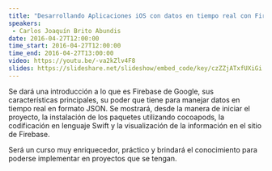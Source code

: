 ```yaml
---
title: "Desarrollando Aplicaciones iOS con datos en tiempo real con Firebase y Swift"
speakers:
 - Carlos Joaquín Brito Abundis
date: 2016-04-27T12:00:00
time_start: 2016-04-27T12:00:00
time_end: 2016-04-27T13:00:00
video: https://youtu.be/-va2kZlv4F8
slides: https://slideshare.net/slideshow/embed_code/key/czZZjATxfUXiGi
---
```


Se dará una introducción a lo que es Firebase de Google, sus características principales, su poder que tiene para manejar datos en tiempo real en formato JSON. Se mostrará, desde la manera de iniciar el proyecto, la instalación de los paquetes utilizando cocoapods, la codificación en lenguaje Swift y la visualización de la información en el sitio de Firebase. 

Será un curso muy enriquecedor, práctico y brindará el conocimiento para poderse implementar en proyectos que se tengan.
